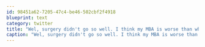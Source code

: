 ```yaml
---
id: 98451a62-7205-47c4-be46-502cbf2f4918
blueprint: text
category: twitter
title: "Wel, surgery didn't go so well. I think my MBA is worse than when I started."
caption: "Wel, surgery didn't go so well. I think my MBA is worse than when I started."
---
```

